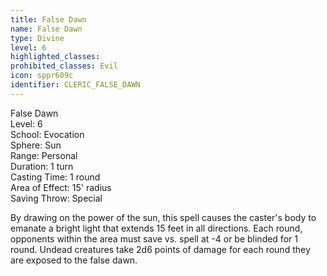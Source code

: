 ```yaml
---
title: False Dawn
name: False Dawn
type: Divine
level: 6
highlighted_classes: 
prohibited_classes: Evil
icon: sppr609c
identifier: CLERIC_FALSE_DAWN
---
```

False Dawn  
Level: 6  
School: Evocation  
Sphere: Sun  
Range: Personal  
Duration: 1 turn  
Casting Time: 1 round  
Area of Effect: 15' radius  
Saving Throw: Special  
  
By drawing on the power of the sun, this spell causes the caster's body to emanate a bright light that extends 15 feet in all directions. Each round, opponents within the area must save vs. spell at -4 or be blinded for 1 round. Undead creatures take 2d6 points of damage for each round they are exposed to the false dawn.  

